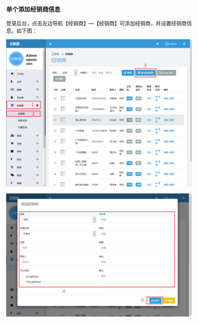 ### 单个添加经销商信息

登录后台，点击左边导航【经销商】—【经销商】可添加经销商，并设置经销商信息。如下图：

![](/assets/单个添加经销商.png)

![](/assets/单个添加经销商2.png)

